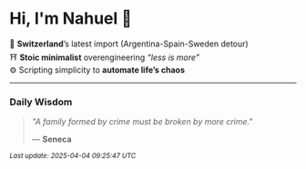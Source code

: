 # Hi, I'm Nahuel :tiger:

📍 **Switzerland**’s latest import (Argentina-Spain-Sweden detour)  
⛩️ **Stoic minimalist** overengineering *“less is more”*  
⚙️ Scripting simplicity to **automate life’s chaos**

---

### Daily Wisdom
> _"A family formed by crime must be broken by more crime."_  
>
> — **Seneca**

<sub>*Last update: 2025-04-04 09:25:47 UTC*</sub>

